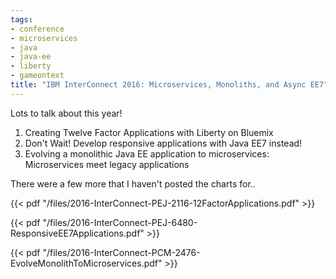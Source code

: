 ```yaml
---
tags:
- conference
- microservices
- java
- java-ee
- liberty
- gameontext
title: "IBM InterConnect 2016: Microservices, Monoliths, and Async EE7"
---
```


Lots to talk about this year!

1. Creating Twelve Factor Applications with Liberty on Bluemix
2. Don't Wait! Develop responsive applications with Java EE7 instead!
3. Evolving a monolithic Java EE application to microservices: Microservices meet legacy applications

There were a few more that I haven't posted the charts for..

<!--more-->

{{< pdf "/files/2016-InterConnect-PEJ-2116-12FactorApplications.pdf" >}}

{{< pdf "/files/2016-InterConnect-PEJ-6480-ResponsiveEE7Applications.pdf" >}}

{{< pdf "/files/2016-InterConnect-PCM-2476-EvolveMonolithToMicroservices.pdf" >}}